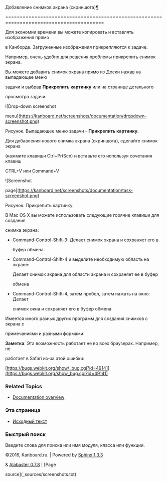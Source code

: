 Добавление снимков экрана (скриншота)[¶](#adding-screenshots "Ссылка на этот заголовок")

========================================================================================



Для экономии времени вы можете копировать и вставлять изображения прямо

в Канборде. Загруженные изображения прикрепляются к задаче.



Например, очень удобно для решения проблемы прикрепить снимок экрана.



Вы можете добавить снимок экрана прямо из Доски нажав на выпадающее меню

задачи и выбрав **Прикрепить картинку** или на странице детального

просмотра задачи.



![Drop-down screenshot

menu](https://kanboard.net/screenshots/documentation/dropdown-screenshot.png)



Рисунок. Выпадающее меню задачи - **Прикрепить картинку**.



Для добавления нового снимка экрана (скриншота), сделайте снимок экрана

(нажмите клавиши Ctrl+PrtScn) и вставьте его используя сочетания клавиш

CTRL+V или Command+V



![Screenshot

page](https://kanboard.net/screenshots/documentation/task-screenshot.png)



Рисунок. Прикрепить картинку.



В Mac OS X вы можете использовать следующие горячие клавиши для создания

снимка экрана:



-   Command-Control-Shift-3: Делает снимок экрана и сохраняет его в

    буфер обмена



-   Command-Control-Shift-4 и выделите необходимую область на экране:

    Делает снимок экрана для области экрана и сохраняет ее в буфер

    обмена



-   Command-Control-Shift-4, затем пробел, затем нажать на окно: Делает

    снимок окна и сохраняет его в буфер обмена



Имеется много разных других программ для создания снимков с экрана с

примечаниями и разными формами.



**Заметка**: Эта возможность работает не во всех браузерах. Например, не

работает в Safari из-за этой ошибки:

[https://bugs.webkit.org/show\_bug.cgi?id=49141](https://bugs.webkit.org/show_bug.cgi?id=49141)



### Related Topics



-   [Documentation overview](index.markdown)



### Эта страница



-   [Исходный текст](_sources/screenshots.txt)



### Быстрый поиск



Введите слова для поиска или имя модуля, класса или функции.



©2016, Kanboard.ru. | Powered by [Sphinx 1.3.3](http://sphinx-doc.org/)

& [Alabaster 0.7.8](https://github.com/bitprophet/alabaster) | [Page

source](_sources/screenshots.txt)

